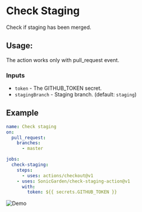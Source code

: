 # Check Staging

Check if staging has been merged.

## Usage:

The action works only with pull_request event.

### Inputs

- `token` - The GITHUB_TOKEN secret.
- `stagingBranch` - Staging branch. (default: `staging`)

## Example

```yaml
name: Check staging
on:
  pull_request:
    branches:
      - master

jobs:
  check-staging:
    steps:
      - uses: actions/checkout@v1
    - uses: SonicGarden/check-staging-action@v1
      with:
        token: ${{ secrets.GITHUB_TOKEN }}
```

![Demo](https://i.gyazo.com/70523da62b87de7c990cf394501e3d2e.png)
